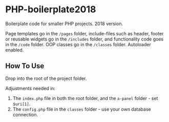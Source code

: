 # PHP-boilerplate2018

Boilerplate code for smaller PHP projects. 2018 version.

Page templates go in the `/pages` folder, include-files such as header, footer or reusable widgets go in the `/includes` folder, and functionality code goes in the `/code` folder. OOP classes go in the `/classes` folder. Autoloader enabled.

## How To Use
Drop into the root of the project folder.

Adjustments needed in:
1. The `index.php` file in both the root folder, and the `a-panel` folder - set `$uri[1]`.
2. The `config.php` file in the `classes` folder - use your own database connection.
